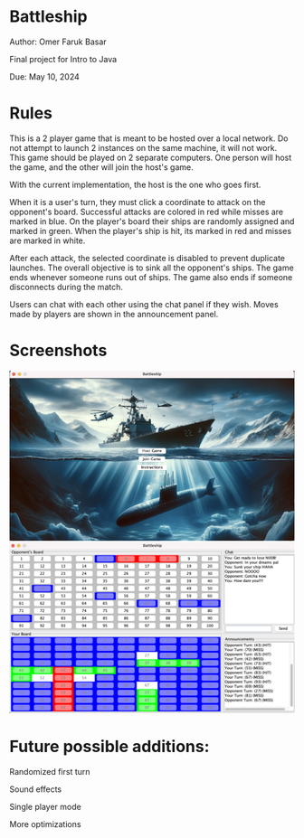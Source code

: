 # Battleship

Author: Omer Faruk Basar

Final project for Intro to Java

Due: May 10, 2024

# Rules

This is a 2 player game that is meant to be hosted over a local network.
Do not attempt to launch 2 instances on the same machine, it will not work.
This game should be played on 2 separate computers. 
One person will host the game, and the other will join the host's game.

With the current implementation, the host is the one who goes first.

When it is a user's turn, they must click a coordinate to attack on the opponent's board.
Successful attacks are colored in red while misses are marked in blue. On the player's board their ships are randomly assigned and marked in green. When the player's ship is hit, its marked in red and misses are marked in white.

After each attack, the selected coordinate is disabled to prevent duplicate launches. The overall objective is to sink all the opponent's ships.
The game ends whenever someone runs out of ships. The game also ends if someone disconnects during the match.

Users can chat with each other using the chat panel if they wish.
Moves made by players are shown in the announcement panel.

# Screenshots
![Screenshot of Menu](menu.png)
![Screenshot of Game](game.png)
# Future possible additions:

Randomized first turn

Sound effects

Single player mode

More optimizations




